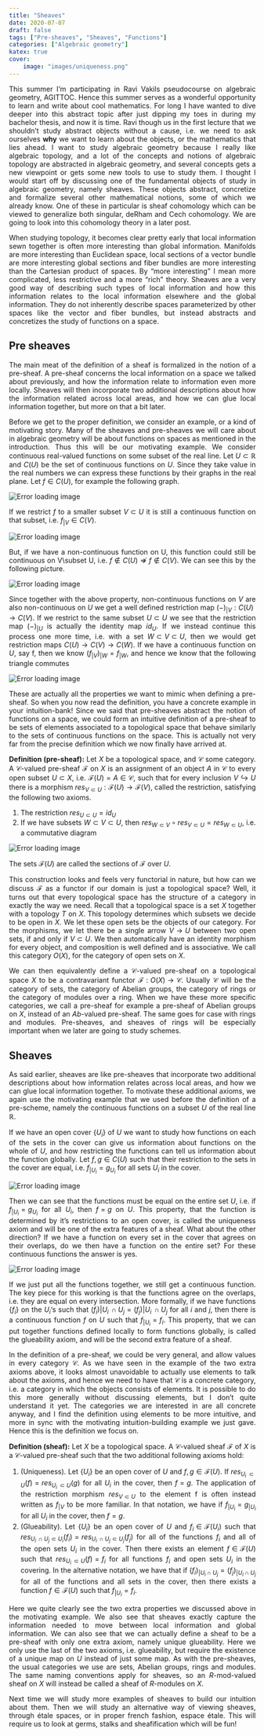 ```yaml
---
title: "Sheaves"
date: 2020-07-07
draft: false
tags: ["Pre-sheaves", "Sheaves", "Functions"]
categories: ["Algebraic geometry"]
katex: true
cover:
    image: "images/uniqueness.png"
---
```



This summer I’m participating in Ravi Vakils pseudocourse on algebraic geometry, AGITTOC. Hence this summer serves as a wonderful opportunity to learn and write about cool mathematics. For long I have wanted to dive deeper into this abstract topic after just dipping my toes in during my bachelor thesis, and now it is time. Ravi though us in the first lecture that we shouldn’t study abstract objects without a cause, i.e. we need to ask ourselves **why** we want to learn about the objects, or the mathematics that lies ahead. I want to study algebraic geometry because I really like algebraic topology, and a lot of the concepts and notions of algebraic topology are abstracted in algebraic geometry, and several concepts gets a new viewpoint or gets some new tools to use to study them. I thought I would start off by discussing one of the fundamental objects of study in algebraic geometry, namely sheaves. These objects abstract, concretize and formalize several other mathematical notions, some of which we already know. One of these in particular is sheaf cohomology which can be viewed to generalize both singular, deRham and Cech cohomology. We are going to look into this cohomology theory in a later post.

When studying topology, it becomes clear pretty early that local information sewn together is often more interesting than global information. Manifolds are more interesting than Euclidean space, local sections of a vector bundle are more interesting global sections and fiber bundles are more interesting than the Cartesian product of spaces. By “more interesting” I mean more complicated, less restrictive and a more “rich” theory. Sheaves are a very good way of describing such types of local information and how this information relates to the local information elsewhere and the global information. They do not inherently describe spaces parameterized by other spaces like the vector and fiber bundles, but instead abstracts and concretizes the study of functions on a space.

## Pre sheaves

The main meat of the definition of a sheaf is formalized in the notion of a pre-sheaf. A pre-sheaf concerns the local information on a space we talked about previously, and how the information relate to information even more locally. Sheaves will then incorporate two additional descriptions about how the information related across local areas, and how we can glue local information together, but more on that a bit later.

Before we get to the proper definition, we consider an example, or a kind of motivating story. Many of the sheaves and pre-sheaves we will care about in algebraic geometry will be about functions on spaces as mentioned in the introduction. Thus this will be our motivating example. We consider continuous real-valued functions on some subset of the real line. Let $U\subset \mathbb{R}$ and $C(U)$ be the set of continuous functions on $U$. Since they take value in the real numbers we can express these functions by their graphs in the real plane. Let $f \in C(U)$, for example the following graph.

![Error loading image](images/cont_function_1.png)

If we restrict $f$ to a smaller subset $V\subset U$ it is still a continuous function on that subset, i.e. $f_{|V}\in C(V)$.

![Error loading image](images/cont_function_2.png)

But, if we have a non-continuous function on U, this function could still be continuous on V\subset U, i.e. $f\notin C(U) \nRightarrow f\notin C(V)$. We can see this by the following picture.

![Error loading image](images/non-cont_function.png)

Since together with the above property, non-continuous functions on $V$ are also non-continuous on $U$ we get a well defined restriction map $(-)_ {|V}: C(U) \rightarrow C(V)$. If we restrict to the same subset $U\subset U$ we see that the restriction map $(-)_{|U}$ is actually the identity map $id_U$. If we instead continue this process one more time, i.e. with a set $W\subset V\subset U$, then we would get restriction maps $C(U)\rightarrow C(V) \rightarrow C(W)$. If we have a continuous function on $U$, say f, then we know $(f_{|V})_ {|W} = f_{|W}$, and hence we know that the following triangle commutes

![Error loading image](images/restriction_1.png)

These are actually all the properties we want to mimic when defining a pre-sheaf. So when you now read the definition, you have a concrete example in your intuition-bank! Since we said that pre-sheaves abstract the notion of functions on a space, we could form an intuitive definition of a pre-sheaf to be sets of elements associated to a topological space that behave similarly to the sets of continuous functions on the space. This is actually not very far from the precise definition which we now finally have arrived at.

**Definition (pre-sheaf):** Let $X$ be a topological space, and $\mathscr{C}$ some category. A $\mathscr{C}$-valued pre-sheaf $\mathcal{F}$ on $X$ is an assignment of an object $A$ in $\mathscr{C}$ to every open subset $U\subset X$, i.e. $\mathcal{F}(U) = A \in \mathscr{C}$, such that for every inclusion $V \hookrightarrow U$ there is a morphism $res_{V\subset U}: \mathcal{F}(U)\rightarrow \mathcal{F}(V)$, called the restriction, satisfying the following two axioms.

1. The restriction $res_{U\subset U} = id_U$
2. If we have subsets $W\subset V\subset U$, then $res_{W\subset V} \circ res_{V\subset U} = res_{W\subset U}$, i.e. a commutative diagram

![Error loading image](images/restriction_2.png)

The sets $\mathcal{F}(U)$ are called the sections of $\mathcal{F}$ over $U$.

This construction looks and feels very functorial in nature, but how can we discuss $\mathcal{F}$ as a functor if our domain is just a topological space? Well, it turns out that every topological space has the structure of a category in exactly the way we need. Recall that a topological space is a set $X$ together with a topology $T$ on $X$. This topology determines which subsets we decide to be open in $X$. We let these open sets be the objects of our category. For the morphisms, we let there be a single arrow $V\rightarrow U$ between two open sets, if and only if $V\subset U$. We then automatically have an identity morphism for every object, and composition is well defined and is associative. We call this category $O(X)$, for the category of open sets on $X$.

We can then equivalently define a $\mathscr{C}$-valued pre-sheaf on a topological space $X$ to be a contravariant functor $\mathcal{F}:O(X)\rightarrow \mathscr{C}$. Usually $\mathscr{C}$ will be the category of sets, the category of Abelian groups, the category of rings or the category of modules over a ring. When we have these more specific categories, we call a pre-sheaf for example a pre-sheaf of Abelian groups on $X$, instead of an $Ab$-valued pre-sheaf. The same goes for case with rings and modules. Pre-sheaves, and sheaves of rings will be especially important when we later are going to study schemes.

## Sheaves

As said earlier, sheaves are like pre-sheaves that incorporate two additional descriptions about how information relates across local areas, and how we can glue local information together. To motivate these additional axioms, we again use the motivating example that we used before the definition of a pre-scheme, namely the continuous functions on a subset $U$ of the real line $\mathbb{R}$.

If we have an open cover $\{U_i\}$ of $U$ we want to study how functions on each of the sets in the cover can give us information about functions on the whole of $U$, and how restricting the functions can tell us information about the function globally. Let $f, g \in C(U)$ such that their restriction to the sets in the cover are equal, i.e. $f_{|U_i} = g_{U_i}$ for all sets $U_i$ in the cover.

![Error loading image](images/uniqueness.png)

Then we can see that the functions must be equal on the entire set $U$, i.e. if $f_{|U_i} = g_{U_i}$ for all $U_i$, then $f=g$ on $U$. This property, that the function is determined by it’s restrictions to an open cover, is called the uniqueness axiom and will be one of the extra features of a sheaf. What about the other direction? If we have a function on every set in the cover that agrees on their overlaps, do we then have a function on the entire set? For these continuous functions the answer is yes.

![Error loading image](images/glueability.png)

If we just put all the functions together, we still get a continuous function. The key piece for this working is that the functions agree on the overlaps, i.e. they are equal on every intersection. More formally, if we have functions $\{f_i\}$ on the $U_i$‘s such that $(f_i){|U_i \, \cap U_j} = (f_j){|U_i\, \cap U_j}$ for all $i$ and $j$, then there is a continuous function $f$ on $U$ such that $f_{|U_i} = f_i$. This property, that we can put together functions defined locally to form functions globally, is called the glueability axiom, and will be the second extra feature of a sheaf.

In the definition of a pre-sheaf, we could be very general, and allow values in every category $\mathscr{C}$. As we have seen in the example of the two extra axioms above, it looks almost unavoidable to actually use elements to talk about the axioms, and hence we need to have that $\mathscr{C}$ is a concrete category, i.e. a category in which the objects consists of elements. It is possible to do this more generally without discussing elements, but I don’t quite understand it yet. The categories we are interested in are all concrete anyway, and I find the definition using elements to be more intuitive, and more in sync with the motivating intuition-building example we just gave. Hence this is the definition we focus on.

**Definition (sheaf):** Let $X$ be a topological space. A $\mathscr{C}$-valued sheaf $\mathcal{F}$ of $X$ is a $\mathscr{C}$-valued pre-sheaf such that the two additional following axioms hold:

1. (Uniqueness). Let $\{U_i\}$ be an open cover of $U$ and $f,g \in \mathcal{F}(U)$. If $res_{U_i \, \subset U}(f) = res_{U_i \, \subset U}(g)$ for all $U_i$ in the cover, then $f=g$. The application of the restriction morphism $res_{V \subset U}$ to the element f is often instead written as $f_{|V}$ to be more familiar. In that notation, we have if $f_{|U_i} = g_{|U_i}$ for all $U_i$ in the cover, then $f=g$.
2. (Glueability). Let $\{U_i\}$ be an open cover of $U$ and $f_i \in \mathcal{F}(U_i)$ such that $res_{U_i \,\cap U_j\subset U_i}(f_i) = res_{U_i \,\cap U_j \subset U_j}(f_j)$ for all of the functions $f_i$ and all of the open sets $U_i$ in the cover. Then there exists an element $f\in \mathcal{F}(U)$ such that $res_{U_i \, \subset U}(f)=f_i$ for all functions $f_i$ and open sets $U_i$ in the covering. In the alternative notation, we have that if $(f_i)_{|U_i\cap U_j} = (f_j)_{|U_i\cap U_j}$ for all of the functions and all sets in the cover, then there exists a function $f\in \mathcal{F}(U)$ such that $f_{|U_i} = f_i$.

Here we quite clearly see the two extra properties we discussed above in the motivating example. We also see that sheaves exactly capture the information needed to move between local information and global information. We can also see that we can actually define a sheaf to be a pre-sheaf with only one extra axiom, namely unique glueability. Here we only use the last of the two axioms, i.e. glueability, but require the existence of a unique map on $U$ instead of just some map. As with the pre-sheaves, the usual categories we use are sets, Abelian groups, rings and modules. The same naming conventions apply for sheaves, so an $R$-mod-valued sheaf on $X$ will instead be called a sheaf of $R$-modules on $X$.

Next time we will study more examples of sheaves to build our intuition about them. Then we will study an alternative way of viewing sheaves, through étale spaces, or in proper french fashion, espace étale. This will require us to look at germs, stalks and sheafification which will be fun!



<style>body {text-align: justify}</style>